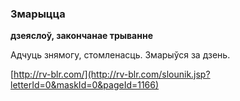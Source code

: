 ### Змарыцца
**дзеяслоў, закончанае трыванне**

Адчуць знямогу, стомленасць. Змарыўся за дзень.

<a rel="author">[http://rv-blr.com/](http://rv-blr.com/slounik.jsp?letterId=0&maskId=0&pageId=1166)</a>
